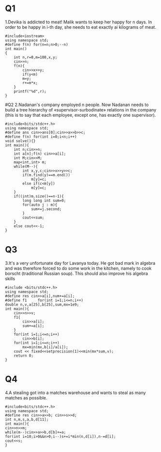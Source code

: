 # Q1
1.Devika is addicted to meat! Malik wants to keep her happy for n days. In order to be happy in i-th day, she needs to eat exactly ai kilograms of meat.
```
#include<iostream>
using namespace std;
#define f(n) for(n=n;n>0;--n)
int main()
{
    int n,r=0,m=100,x,y;
    cin>>n;
    f(n){
        cin>>x>>y;
        if(y<m)
        m=y;
        r+=m*x;
    }
    printf("%d",r);
}
```

#Q2
2.Nadanan's company employed n people. Now Nadanan needs to build a tree hierarchy of «supervisor-surbodinate» relations in the company (this is to say that each employee, except one, has exactly one supervisor). 	

```
#include<bits/stdc++.h>
using namespace std;
#define ans cin>>ans[0];cin>>a>>b>>c;
#define f(n) for(int i=0;i<n;i++)
void solve(){}
int main(){
    int n;cin>>n;
    int a[n];f(n) cin>>a[i];
    int M;cin>>M;
    map<int,int> m;
    while(M--){
        int x,y,c;cin>>x>>y>>c;
        if(m.find(y)==m.end())
            m[y]=c;
        else if(c<m[y]) 
            m[y]=c;
    }
    if((int)m.size()==n-1){
        long long int sum=0;
        for(auto j : m){
            sum+=j.second;
        }
        cout<<sum;
    }
    else cout<<-1;
}

```

# Q3
3.It's a very unfortunate day for Lavanya today. He got bad mark in algebra and was therefore forced to do some work in the kitchen, namely to cook borscht (traditional Russian soup). This should also improve his algebra skills

```
#include <bits/stdc++.h>
using namespace std;
#define res cin>>a[i],num+=a[i];
#define f1     for(int i=1;i<=n;i++)
double n,v,a[25],b[25],sum,mx=1e9;
int main(){
    cin>>n>>v;
    f1{
        cin>>a[i];
        sum+=a[i];
    }
    for(int i=1;i<=n;i++)
        cin>>b[i];
    for(int i=1;i<=n;i++)
        mx=min(mx,b[i]/a[i]); 
    cout << fixed<<setprecision(1)<<min(mx*sum,v);
    return 0;
}
```

# Q4
4.A stealing got into a matches warehouse and wants to steal as many matches as possible. 
```
#include<bits/stdc++.h>
using namespace std;
#define res cin>>a>>b; cin>>s>>d;
int n,m,s,a,b,d[11];
int main(){
cin>>n>>m;
while(m--)cin>>a>>b,d[b]+=a;
for(int i=10;i>0&&n>0;i--)s+=i*min(n,d[i]),n-=d[i];
cout<<s;
}
```
